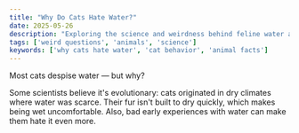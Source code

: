 ```yaml
---
title: "Why Do Cats Hate Water?"
date: 2025-05-26
description: "Exploring the science and weirdness behind feline water aversion."
tags: ['weird questions', 'animals', 'science']
keywords: ['why cats hate water', 'cat behavior', 'animal facts']
---
```


Most cats despise water — but why?

<!--more-->

Some scientists believe it's evolutionary: cats originated in dry climates where water was scarce. Their fur isn't built to dry quickly, which makes being wet uncomfortable. Also, bad early experiences with water can make them hate it even more.

